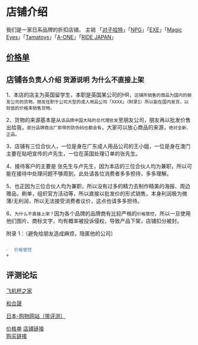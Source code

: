 店铺介绍
=

我们是一家日系品牌的折扣店铺，
主销 「[对子哈特](http://www.toysheart.asia)」「[NPG](https://www.ms-online.co.jp/maker-npg/)」「[EXE](https://www.ms-online.co.jp/maker-gproject/)」「[Magic Eyes](http://magiceyes.jp)」「[Tamatoys](https://www.ms-online.co.jp/maker-tamatoys/)」「[A-ONE](https://www.ms-online.co.jp/maker-aone/)」「[RIDE JAPAN](https://www.ms-online.co.jp/maker-ridejapan/)」

[价格单](https://market.m.taobao.com/apps/market/content/index.html?wh_weex=true&contentId=217381043541)
-
店铺`各负责人介绍`  `货源说明` `为什么不直接上架`
-
1、本店的店主为英国留学生，本职是英国某公司的HR，`店铺所销售的商品为国内的朋友公司的货物，朋友任职于公司大型的成人用品公司「XXXX」（附录1）所以能在国内发货，以较低的价格来销售货物。`

2、货物的来源基本是从`该品牌中国大陆的总代理批发`至朋友公司，朋友再以批发价售出给我，`部分品牌商出厂即带的防伪码也都会有`，大家可以放心商品的来源，`绝对全新、正品。`

3、店铺有三位合伙人，一位是身在广东成人用品公司的王小姐，一位是身在澳门主要在贴吧宣传的卢先生，一位在英国处理订单的张先生。

4、接待客户的主要是 张先生与卢先生，因为本店的三位合伙人均为兼职，所以可能在接待中处理问题不够周到，此处请各位消费者多多担待，多多理解。

5、也正因为三位合伙人均为兼职，所以没有过多的精力去制作精美的海报、周边赠品，刷单，组织官方活动等，所以直接以批发价的形式销售，本身利润极为微薄/无利润，所以无法接受消费者议价，这点也请多多担待。

6、`为什么不直接上架？`因为各个品牌的品牌商有比较严格的`价格管控`，所以一旦使用他们图片、商标文字，均有概率被投诉侵权，导致产品下架，店铺扣分被封。

附录
1：（避免给朋友造成麻烦，隐匿他的公司）




```diff 

-  价格管控
+  

``` 



评测论坛
-
[飞机杯之家](https://www.maifjb.com/)

[和合晟](http://bbs.hehesheng.com/)

[日本-购物网站（带评测）](https://www.ms-online.co.jp)










[价格单](https://market.m.taobao.com/apps/market/content/index.html?wh_weex=true&contentId=217381043541)
[店铺链接](https://shop124652346.taobao.com)  
[购买链接](https://item.taobao.com/item.htm?spm=id=584929599371)  
